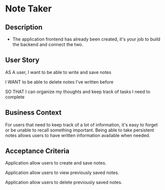 # Note Taker

## Description


* The application frontend has already been created, it's your job to build the backend and connect the two.


## User Story

AS A user, I want to be able to write and save notes

I WANT to be able to delete notes I've written before

SO THAT I can organize my thoughts and keep track of tasks I need to complete

## Business Context

For users that need to keep track of a lot of information, it's easy to forget or be unable to recall something important. Being able to take persistent notes allows users to have written information available when needed.

## Acceptance Criteria

Application allow users to create and save notes.

Application allow users to view previously saved notes.

Application allow users to delete previously saved notes.


